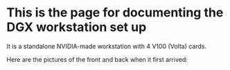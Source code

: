 # This is the page for documenting the DGX workstation set up

It is a standalone NVIDIA-made workstation with 4 V100 (Volta) cards.

Here are the pictures of the front and back when it first arrived:

